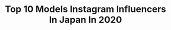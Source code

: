 ---
title: Top 10 Models Instagram Influencers In Japan In 2020
description: >-
  Find top models Instagram influencers in Japan in 2020. Most popular hashtags: #model #beauty #photography #fashion.
platform: Instagram
profiles:
  - username: "tokyodays_luka"
    fullname: >-
      琉花
    location: "Japan"
    followers: 173132
    engagement: 197
    commentsToLikes: 0.004347
    id: ck6tqc3n6qldl0j71fqs20vg7
    verified: false
    hashtags: "#jvc"
  - username: "_saratrigo"
    fullname: >-
      SARA
    location: "Japan"
    followers: 21098
    engagement: 1131
    commentsToLikes: 0.059349
    id: ck5ci927fs81v0i11ylnj7ifp
    verified: false
    hashtags: "#makeupscience, #mulan, #bravemakeup, #darkness"
  - username: "kenimilovanov"
    fullname: >-
      Ken Alexandar Ishii-Milovanov
    location: "Japan"
    followers: 16248
    engagement: 827
    commentsToLikes: 0.075199
    id: ck0u20w7cyict0i19ncyeazkj
    verified: false
    hashtags: ""
  - username: "ninjacatgirl"
    fullname: >-
      💕🌸リリ🌸💕
    location: "Japan"
    followers: 29000
    engagement: 815
    commentsToLikes: 0.028893
    id: ck0u1whdby9bv0i193vusj6lv
    verified: false
    hashtags: "#cherryblossom, #naturalblonde, #timetoblossom, #model"
  - username: "mimikickass"
    fullname: >-
      𝗠𝗶𝗠𝗶
    location: "Japan"
    followers: 40510
    engagement: 309
    commentsToLikes: 0.065441
    id: ck8swjz0fecdx0j7864rlrrut
    verified: false
    hashtags: "#staysafe, #whyicantbeacoolmom, #hipsdontlie, #fashionnova"
  - username: "sundailove"
    fullname: >-
      Sundai love
    location: "Japan"
    followers: 41623
    engagement: 720
    commentsToLikes: 0.020283
    id: ck5c0qylitogn0i110hr7582q
    verified: false
    hashtags: "#iseehair, #haul, #traveljapan, #travelkyoto"
  - username: "kiss_light_mituki"
    fullname: >-
      魚住 光生/Uozumi Mitsuki
    location: "Japan"
    followers: 22963
    engagement: 917
    commentsToLikes: 0.023268
    id: ck14ivyjfhenz0i190b3x0q8j
    verified: false
    hashtags: "#cafe, #happynewyear, #smile, #jouetie"
  - username: "sonyabuchik"
    fullname: >-
      Соня Бучик 🌷
    location: "Japan"
    followers: 44596
    engagement: 995
    commentsToLikes: 0.020483
    id: ck5qa5eflemr40i11ny4m0bfr
    verified: false
    hashtags: "#ikea, #weddingstyles, #springoutfit, #bershka"
  - username: "proskurnyasofiia"
    fullname: >-
      🌟Sofiia Proskurnia model
    location: "Japan"
    followers: 15633
    engagement: 438
    commentsToLikes: 0.089785
    id: ck0tzpxrpr4jc0i19go5sap75
    verified: false
    hashtags: "#kidsmodel, #beauty, #portraitmood, #londonmodel"
  - username: "retio_anna"
    fullname: >-
      ANNA♡
    location: "Japan"
    followers: 10366
    engagement: 1322
    commentsToLikes: 0.025438
    id: ck8sxmo4bhwh30j780wl5tz3p
    verified: false
    hashtags: "#bodymake, #diet, #model, #gym"
---